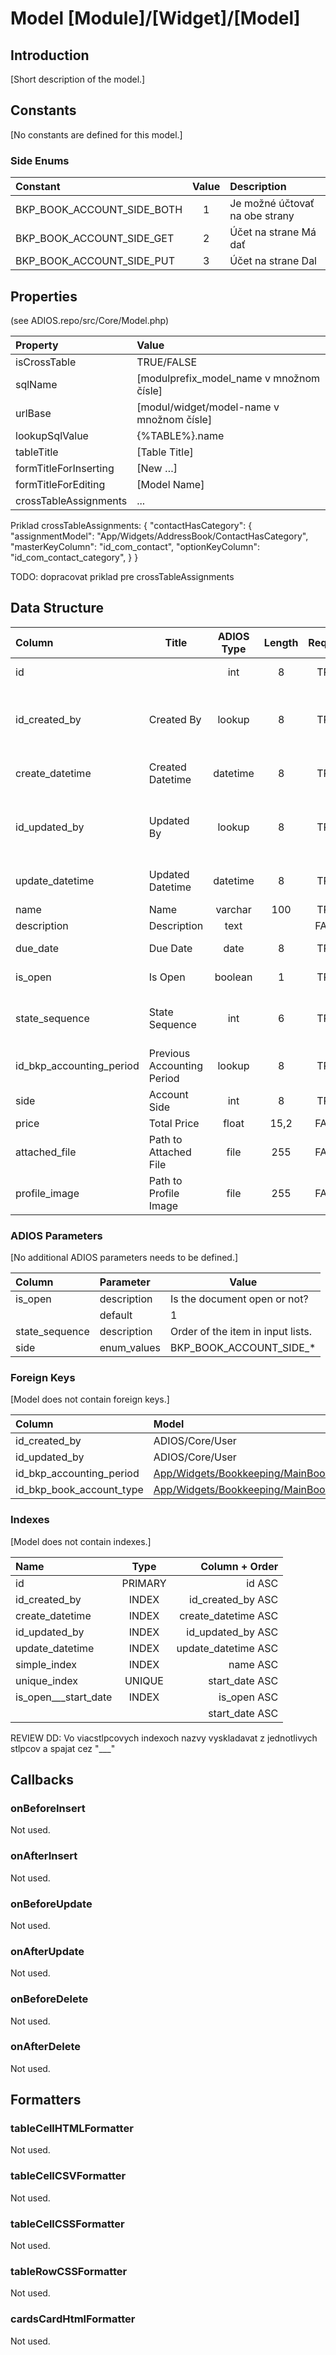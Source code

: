 # Model [Module]/[Widget]/[Model]

## Introduction

[Short description of the model.]

## Constants

[No constants are defined for this model.]

### Side Enums
| Constant                   | Value | Description                    |
| :------------------------- | :---: | :----------------------------- |
| BKP_BOOK_ACCOUNT_SIDE_BOTH |   1   | Je možné účtovať na obe strany |
| BKP_BOOK_ACCOUNT_SIDE_GET  |   2   | Účet na strane Má dať          |
| BKP_BOOK_ACCOUNT_SIDE_PUT  |   3   | Účet na strane Dal             |

## Properties

(see ADIOS.repo/src/Core/Model.php)

| Property              | Value                                     |
| :-------------------- | :---------------------------------------- |
| isCrossTable          | TRUE/FALSE                                |
| sqlName               | [modulprefix_model_name v množnom čísle]  |
| urlBase               | [modul/widget/model-name v množnom čísle] |
| lookupSqlValue        | {%TABLE%}.name                            |
| tableTitle            | [Table Title]                             |
| formTitleForInserting | [New …]                                   |
| formTitleForEditing   | [Model Name]                              |
| crossTableAssignments | ...                                       |

Priklad crossTableAssignments:
{
  "contactHasCategory": {
    "assignmentModel": "App/Widgets/AddressBook/ContactHasCategory",
    "masterKeyColumn": "id_com_contact",
    "optionKeyColumn": "id_com_contact_category",
  }
}

TODO: dopracovat priklad pre crossTableAssignments

## Data Structure

| Column                   | Title                      | ADIOS Type | Length | Required | Notes                                    |
| :----------------------- | -------------------------- | :--------: | :----: | :------: | :--------------------------------------- |
| id                       |                            |    int     |   8    |   TRUE   | Unique record ID                         |
| id_created_by            | Created By                 |   lookup   |   8    |   TRUE   | Reference to user who created the record |
| create_datetime          | Created Datetime           |  datetime  |   8    |   TRUE   | When the record was created              |
| id_updated_by            | Updated By                 |   lookup   |   8    |   TRUE   | Reference to user who updated the record |
| update_datetime          | Updated Datetime           |  datetime  |   8    |   TRUE   | When the record was updated              |
| name                     | Name                       |  varchar   |  100   |   TRUE   | Krátky text                              |
| description              | Description                |    text    |        |  FALSE   | Dlhý text                                |
| due_date                 | Due Date                   |    date    |   8    |   TRUE   | Dátum splatnosti                         |
| is_open                  | Is Open                    |  boolean   |   1    |   TRUE   | Logická hodnota                          |
| state_sequence           | State Sequence             |    int     |   6    |   TRUE   | Poradové číslo v select boxoch           |
| id_bkp_accounting_period | Previous Accounting Period |   lookup   |   8    |   TRUE   | Previous Accounting Period               |
| side                     | Account Side               |    int     |   8    |   TRUE   | Účtovná strana                           |
| price                    | Total Price                |   float    |  15,2  |  FALSE   | Cena                                     |
| attached_file            | Path to Attached File      |    file    |  255   |  FALSE   | Relatívna cesta k súboru                 |
| profile_image            | Path to Profile Image      |    file    |  255   |  FALSE   | Relatívna cesta k obrázku                |

### ADIOS Parameters

[No additional ADIOS parameters needs to be defined.]

| Column         | Parameter   | Value                             |
| :------------- | :---------- | --------------------------------- |
| is_open        | description | Is the document open or not?      |
|                | default     | 1                                 |
| state_sequence | description | Order of the item in input lists. |
| side           | enum_values | BKP_BOOK_ACCOUNT_SIDE_*           |

### Foreign Keys

[Model does not contain foreign keys.]

| Column                   | Model                                                                                                                | Relation | OnUpdate | OnDelete |
| :----------------------- | :------------------------------------------------------------------------------------------------------------------- | :------: | -------- | -------- |
| id_created_by            | ADIOS/Core/User                                                                                                      |   1:N    | Cascade  | Cascade  |
| id_updated_by            | ADIOS/Core/User                                                                                                      |   1:N    | Cascade  | Cascade  |
| id_bkp_accounting_period | [App/Widgets/Bookkeeping/MainBook/Models/AccountingPeriod](../../../Bookkeeping/MainBook/Models/AccountingPeriod.md) |   1:N    | Cascade  | Cascade  |
| id_bkp_book_account_type | [App/Widgets/Bookkeeping/MainBook/Models/BookAccountType](../../../Bookkeeping/MainBook/Models/BookAccountType.md)   |   1:N    | Cascade  | Restrict |

### Indexes

[Model does not contain indexes.]

| Name                 |  Type   |      Column + Order |
| :------------------- | :-----: | ------------------: |
| id                   | PRIMARY |              id ASC |
| id_created_by        |  INDEX  |   id_created_by ASC |
| create_datetime      |  INDEX  | create_datetime ASC |
| id_updated_by        |  INDEX  |   id_updated_by ASC |
| update_datetime      |  INDEX  | update_datetime ASC |
| simple_index         |  INDEX  |            name ASC |
| unique_index         | UNIQUE  |      start_date ASC |
| is_open___start_date |  INDEX  |         is_open ASC |
|                      |         |      start_date ASC |

REVIEW DD: Vo viacstlpcovych indexoch nazvy vyskladavat z jednotlivych stlpcov a spajat cez "___"

## Callbacks

### onBeforeInsert

Not used.

### onAfterInsert

Not used.

### onBeforeUpdate

Not used.

### onAfterUpdate

Not used.

### onBeforeDelete

Not used.

### onAfterDelete

Not used.

## Formatters

### tableCellHTMLFormatter

Not used.

### tableCellCSVFormatter

Not used.

### tableCellCSSFormatter

Not used.

### tableRowCSSFormatter

Not used.

### cardsCardHtmlFormatter

Not used.
